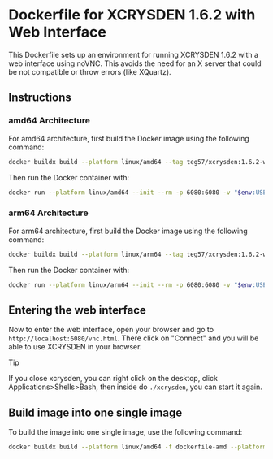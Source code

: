 # Dockerfile for XCRYSDEN 1.6.2 with Web Interface

This Dockerfile sets up an environment for running XCRYSDEN 1.6.2 with a web interface using noVNC. This avoids the need for an X server that could be not compatible or throw errors (like XQuartz).

## Instructions
### amd64 Architecture
For amd64 architecture, first build the Docker image using the following command:
```bash
docker buildx build --platform linux/amd64 --tag teg57/xcrysden:1.6.2-web-amd64 -f dockerfile-amd --load .
```

Then run the Docker container with:
```bash
docker run --platform linux/amd64 --init --rm -p 6080:6080 -v "$env:USERPROFILE\Documents\xcrysden:/mnt/data" teg57/xcrysden:1.6.2-web-amd64
```

### arm64 Architecture
For arm64 architecture, first build the Docker image using the following command:
```bash
docker buildx build --platform linux/arm64 --tag teg57/xcrysden:1.6.2-web-arm64 -f dockerfile-arm --load .
```

Then run the Docker container with:
```bash
docker run --platform linux/arm64 --init --rm -p 6080:6080 -v "$env:USERPROFILE\Documents\xcrysden:/mnt/data" teg57/xcrysden:1.6.2-web-arm64
```

## Entering the web interface
Now to enter the web interface, open your browser and go to `http://localhost:6080/vnc.html`. There click on "Connect" and you will be able to use XCRYSDEN in your browser.

>[!TIP]
> If you close xcrysden, you can right click on the desktop, click Applications>Shells>Bash, then inside do `./xcrysden`, you can start it again. 

## Build image into one single image
To build the image into one single image, use the following command:
```bash
docker buildx build --platform linux/amd64 -f dockerfile-amd --platform linux/arm64 -f dockerfile-arm -t teg57/xcrysden:1.6.2-web --push .
```